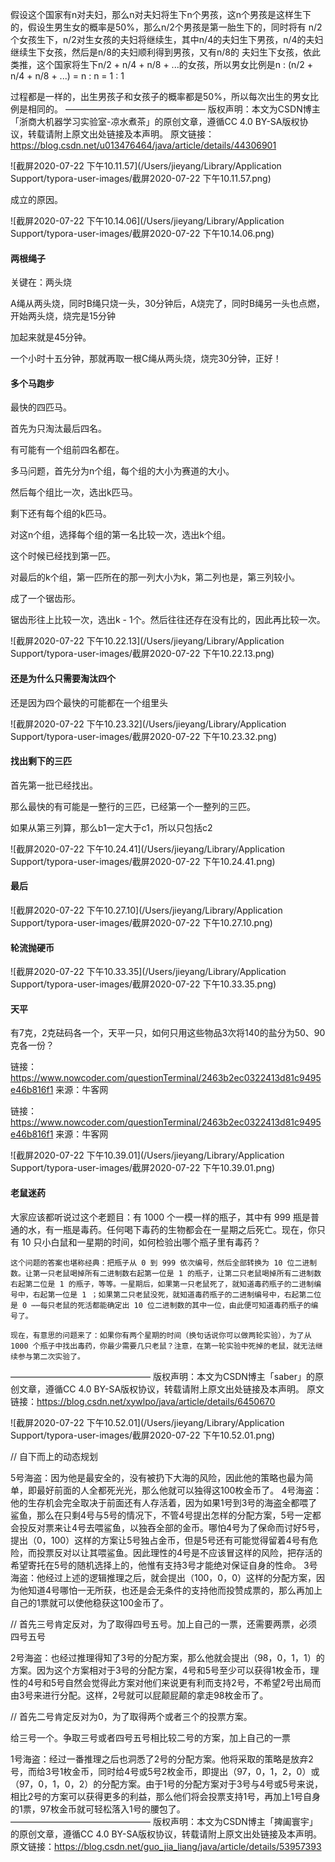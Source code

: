 假设这个国家有n对夫妇，那么n对夫妇将生下n个男孩，这n个男孩是这样生下的，假设生男生女的概率是50%，那么n/2个男孩是第一胎生下的，同时将有 n/2个女孩生下，n/2对生女孩的夫妇将继续生，其中n/4的夫妇生下男孩，n/4的夫妇继续生下女孩，然后是n/8的夫妇顺利得到男孩，又有n/8的 夫妇生下女孩，依此类推，这个国家将生下n/2 + n/4 + n/8 + ...的女孩，所以男女比例是n : (n/2 + n/4 + n/8 + ...) = n : n = 1 : 1

过程都是一样的，出生男孩子和女孩子的概率都是50%，所以每次出生的男女比例是相同的。
————————————————
版权声明：本文为CSDN博主「浙商大机器学习实验室-凉水煮茶」的原创文章，遵循CC 4.0 BY-SA版权协议，转载请附上原文出处链接及本声明。
原文链接：https://blog.csdn.net/u013476464/java/article/details/44306901



![截屏2020-07-22 下午10.11.57](/Users/jieyang/Library/Application Support/typora-user-images/截屏2020-07-22 下午10.11.57.png)



成立的原因。

![截屏2020-07-22 下午10.14.06](/Users/jieyang/Library/Application Support/typora-user-images/截屏2020-07-22 下午10.14.06.png)



#### 两根绳子

关键在：两头烧

A绳从两头烧，同时B绳只烧一头，30分钟后，A烧完了，同时B绳另一头也点燃，开始两头烧，烧完是15分钟

加起来就是45分钟。

一个小时十五分钟，那就再取一根C绳从两头烧，烧完30分钟，正好！



#### 多个马跑步

最快的四匹马。

首先为只淘汰最后四名。

有可能有一个组前四名都在。



多马问题，首先分为n个组，每个组的大小为赛道的大小。

然后每个组比一次，选出k匹马。

剩下还有每个组的k匹马。

对这n个组，选择每个组的第一名比较一次，选出k个组。

这个时候已经找到第一匹。

对最后的k个组，第一匹所在的那一列大小为k，第二列也是，第三列较小。

成了一个锯齿形。



锯齿形往上比较一次，选出k - 1个。然后往往还存在没有比的，因此再比较一次。

![截屏2020-07-22 下午10.22.13](/Users/jieyang/Library/Application Support/typora-user-images/截屏2020-07-22 下午10.22.13.png)



#### 还是为什么只需要淘汰四个

还是因为四个最快的可能都在一个组里头

![截屏2020-07-22 下午10.23.32](/Users/jieyang/Library/Application Support/typora-user-images/截屏2020-07-22 下午10.23.32.png)



#### 找出剩下的三匹

首先第一批已经找出。

那么最快的有可能是一整行的三匹，已经第一个一整列的三匹。

如果从第三列算，那么b1一定大于c1，所以只包括c2

![截屏2020-07-22 下午10.24.41](/Users/jieyang/Library/Application Support/typora-user-images/截屏2020-07-22 下午10.24.41.png)



#### 最后

![截屏2020-07-22 下午10.27.10](/Users/jieyang/Library/Application Support/typora-user-images/截屏2020-07-22 下午10.27.10.png)



#### 轮流抛硬币

![截屏2020-07-22 下午10.33.35](/Users/jieyang/Library/Application Support/typora-user-images/截屏2020-07-22 下午10.33.35.png)



#### 天平

有7克，2克砝码各一个，天平一只，如何只用这些物品3次将140的盐分为50、90克各一份？



链接：https://www.nowcoder.com/questionTerminal/2463b2ec0322413d81c9495e46b816f1
来源：牛客网

链接：https://www.nowcoder.com/questionTerminal/2463b2ec0322413d81c9495e46b816f1
来源：牛客网

![截屏2020-07-22 下午10.39.01](/Users/jieyang/Library/Application Support/typora-user-images/截屏2020-07-22 下午10.39.01.png)

#### 老鼠迷药

 大家应该都听说过这个老题目：有 1000 个一模一样的瓶子，其中有 999 瓶是普通的水，有一瓶是毒药。任何喝下毒药的生物都会在一星期之后死亡。现在，你只有 10 只小白鼠和一星期的时间，如何检验出哪个瓶子里有毒药？

    这个问题的答案也堪称经典：把瓶子从 0 到 999 依次编号，然后全部转换为 10 位二进制数。让第一只老鼠喝掉所有二进制数右起第一位是 1 的瓶子，让第二只老鼠喝掉所有二进制数右起第二位是 1 的瓶子，等等。一星期后，如果第一只老鼠死了，就知道毒药瓶子的二进制编号中，右起第一位是 1 ；如果第二只老鼠没死，就知道毒药瓶子的二进制编号中，右起第二位是 0 ⋯⋯每只老鼠的死活都能确定出 10 位二进制数的其中一位，由此便可知道毒药瓶子的编号了。
    
    现在，有意思的问题来了：如果你有两个星期的时间（换句话说你可以做两轮实验），为了从 1000 个瓶子中找出毒药，你最少需要几只老鼠？注意，在第一轮实验中死掉的老鼠，就无法继续参与第二次实验了。
————————————————
版权声明：本文为CSDN博主「saber」的原创文章，遵循CC 4.0 BY-SA版权协议，转载请附上原文出处链接及本声明。
原文链接：https://blog.csdn.net/xywlpo/java/article/details/6450670

![截屏2020-07-22 下午10.52.01](/Users/jieyang/Library/Application Support/typora-user-images/截屏2020-07-22 下午10.52.01.png)

// 自下而上的动态规划

5号海盗：因为他是最安全的，没有被扔下大海的风险，因此他的策略也最为简单，即最好前面的人全都死光光，那么他就可以独得这100枚金币了。
4号海盗：他的生存机会完全取决于前面还有人存活着，因为如果1号到3号的海盗全都喂了鲨鱼，那么在只剩4号与5号的情况下，不管4号提出怎样的分配方案，5号一定都会投反对票来让4号去喂鲨鱼，以独吞全部的金币。哪怕4号为了保命而讨好5号，提出（0，100）这样的方案让5号独占金币，但是5号还有可能觉得留着4号有危险，而投票反对以让其喂鲨鱼。因此理性的4号是不应该冒这样的风险，把存活的希望寄托在5号的随机选择上的，他惟有支持3号才能绝对保证自身的性命。
3号海盗：他经过上述的逻辑推理之后，就会提出（100，0，0）这样的分配方案，因为他知道4号哪怕一无所获，也还是会无条件的支持他而投赞成票的，那么再加上自己的1票就可以使他稳获这100金币了。

// 首先三号肯定反对，为了取得四号五号。加上自己的一票，还需要两票，必须四号五号

2号海盗：也经过推理得知了3号的分配方案，那么他就会提出（98，0，1，1）的方案。因为这个方案相对于3号的分配方案，4号和5号至少可以获得1枚金币，理性的4号和5号自然会觉得此方案对他们来说更有利而支持2号，不希望2号出局而由3号来进行分配。这样，2号就可以屁颠屁颠的拿走98枚金币了。

// 首先二号肯定反对为0，为了取得两个或者三个的投票方案。

给三号一个。争取三号或者四号五号相比较二号的方案，加上自己的一票

1号海盗：经过一番推理之后也洞悉了2号的分配方案。他将采取的策略是放弃2号，而给3号1枚金币，同时给4号或5号2枚金币，即提出（97，0，1，2，0）或（97，0，1，0，2）的分配方案。由于1号的分配方案对于3号与4号或5号来说，相比2号的方案可以获得更多的利益，那么他们将会投票支持1号，再加上1号自身的1票，97枚金币就可轻松落入1号的腰包了。
————————————————
版权声明：本文为CSDN博主「捭阖寰宇」的原创文章，遵循CC 4.0 BY-SA版权协议，转载请附上原文出处链接及本声明。
原文链接：https://blog.csdn.net/guo_jia_liang/java/article/details/53957393